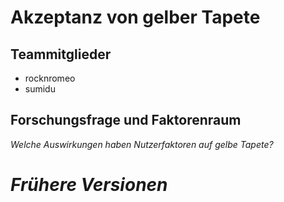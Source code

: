 # Akzeptanz von gelber Tapete

## Teammitglieder
* rocknromeo
* sumidu

## Forschungsfrage und Faktorenraum
_Welche Auswirkungen haben Nutzerfaktoren auf gelbe Tapete?_


# _Frühere Versionen_

